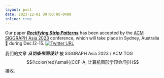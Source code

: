 ```yaml
---
layout: post
date: 2023-12-01 00:00:00-0400
inline: true
---
```


Our paper [***Rectifying Strip Patterns***](https://www.huiwang.me/projects/11_project/) has been accepted by the [ACM SIGGRAPH Asia 2023](https://asia.siggraph.org/2023/) conference, which will take place in Sydney, Australia :koala: during Dec.12-15. 
[![Twitter URL](https://img.shields.io/twitter/url/https/twitter.com/siggraph.svg?style=social&label=Follow%20%40siggraph)](https://twitter.com/siggraph/status/1713600629896020116)


我们的文章 ***从切条带面设计*** 被 SIGGRAPH Asia 2023 / ACM TOG $${\color{red}\small{(CCF-A, 计算机图形学顶会/刊)}}$$ 接收.